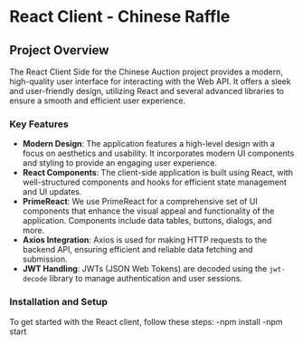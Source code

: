# React Client - Chinese Raffle

## Project Overview

The React Client Side for the Chinese Auction project provides a modern, high-quality user interface for interacting with the Web API. It offers a sleek and user-friendly design, utilizing React and several advanced libraries to ensure a smooth and efficient user experience.

### Key Features

- **Modern Design**: The application features a high-level design with a focus on aesthetics and usability. It incorporates modern UI components and styling to provide an engaging user experience.
- **React Components**: The client-side application is built using React, with well-structured components and hooks for efficient state management and UI updates.
- **PrimeReact**: We use PrimeReact for a comprehensive set of UI components that enhance the visual appeal and functionality of the application. Components include data tables, buttons, dialogs, and more.
- **Axios Integration**: Axios is used for making HTTP requests to the backend API, ensuring efficient and reliable data fetching and submission.
- **JWT Handling**: JWTs (JSON Web Tokens) are decoded using the `jwt-decode` library to manage authentication and user sessions.

### Installation and Setup

To get started with the React client, follow these steps:
-npm install
-npm start
